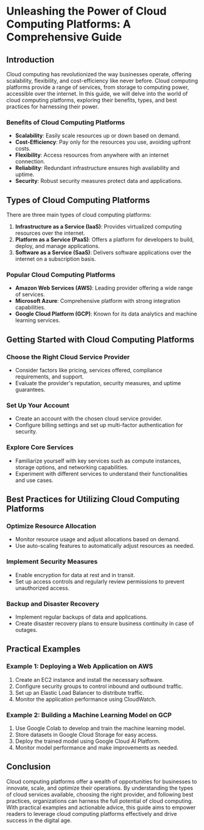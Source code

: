 # Unleashing the Power of Cloud Computing Platforms: A Comprehensive Guide

## Introduction

Cloud computing has revolutionized the way businesses operate, offering scalability, flexibility, and cost-efficiency like never before. Cloud computing platforms provide a range of services, from storage to computing power, accessible over the internet. In this guide, we will delve into the world of cloud computing platforms, exploring their benefits, types, and best practices for harnessing their power.

### Benefits of Cloud Computing Platforms

- **Scalability**: Easily scale resources up or down based on demand.
- **Cost-Efficiency**: Pay only for the resources you use, avoiding upfront costs.
- **Flexibility**: Access resources from anywhere with an internet connection.
- **Reliability**: Redundant infrastructure ensures high availability and uptime.
- **Security**: Robust security measures protect data and applications.

## Types of Cloud Computing Platforms

There are three main types of cloud computing platforms:

1. **Infrastructure as a Service (IaaS)**: Provides virtualized computing resources over the internet.
2. **Platform as a Service (PaaS)**: Offers a platform for developers to build, deploy, and manage applications.
3. **Software as a Service (SaaS)**: Delivers software applications over the internet on a subscription basis.

### Popular Cloud Computing Platforms

- **Amazon Web Services (AWS)**: Leading provider offering a wide range of services.
- **Microsoft Azure**: Comprehensive platform with strong integration capabilities.
- **Google Cloud Platform (GCP)**: Known for its data analytics and machine learning services.

## Getting Started with Cloud Computing Platforms

### Choose the Right Cloud Service Provider

- Consider factors like pricing, services offered, compliance requirements, and support.
- Evaluate the provider's reputation, security measures, and uptime guarantees.

### Set Up Your Account

- Create an account with the chosen cloud service provider.
- Configure billing settings and set up multi-factor authentication for security.

### Explore Core Services

- Familiarize yourself with key services such as compute instances, storage options, and networking capabilities.
- Experiment with different services to understand their functionalities and use cases.

## Best Practices for Utilizing Cloud Computing Platforms

### Optimize Resource Allocation

- Monitor resource usage and adjust allocations based on demand.
- Use auto-scaling features to automatically adjust resources as needed.

### Implement Security Measures

- Enable encryption for data at rest and in transit.
- Set up access controls and regularly review permissions to prevent unauthorized access.

### Backup and Disaster Recovery

- Implement regular backups of data and applications.
- Create disaster recovery plans to ensure business continuity in case of outages.

## Practical Examples

### Example 1: Deploying a Web Application on AWS

1. Create an EC2 instance and install the necessary software.
2. Configure security groups to control inbound and outbound traffic.
3. Set up an Elastic Load Balancer to distribute traffic.
4. Monitor the application performance using CloudWatch.

### Example 2: Building a Machine Learning Model on GCP

1. Use Google Colab to develop and train the machine learning model.
2. Store datasets in Google Cloud Storage for easy access.
3. Deploy the trained model using Google Cloud AI Platform.
4. Monitor model performance and make improvements as needed.

## Conclusion

Cloud computing platforms offer a wealth of opportunities for businesses to innovate, scale, and optimize their operations. By understanding the types of cloud services available, choosing the right provider, and following best practices, organizations can harness the full potential of cloud computing. With practical examples and actionable advice, this guide aims to empower readers to leverage cloud computing platforms effectively and drive success in the digital age.